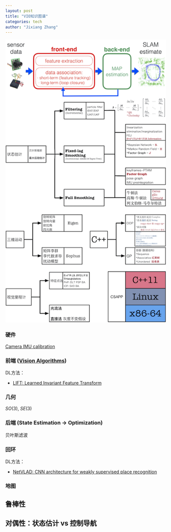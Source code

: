 ```yaml
---
layout: post
title: "VIO知识图谱"
categories: tech
author: "Jixiang Zhang"
---
```




![VIO](/images/VIO.jpg)

### 硬件

[Camera IMU calibration](https://github.com/ethz-asl/kalibr/wiki/camera-imu-calibration)

### 前端 ([Vision Algorithms](http://rpg.ifi.uzh.ch/teaching.html))

DL方法：

- [LIFT: Learned Invariant Feature Transform](https://github.com/cvlab-epfl/LIFT)

### 几何

$SO(3)$, $SE(3)$

### 后端 (State Estimation $\to$ Optimization)

贝叶斯滤波

### 回环

DL方法：

- [NetVLAD: CNN architecture for weakly supervised place recognition](https://github.com/Relja/netvlad)

### 地图

## 鲁棒性

## 对偶性：状态估计 vs 控制导航
